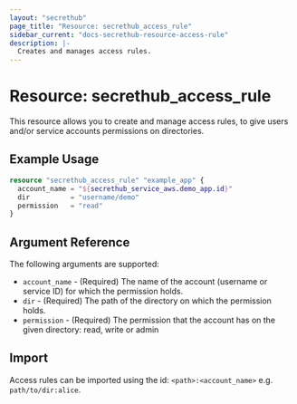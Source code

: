 ```yaml
---
layout: "secrethub"
page_title: "Resource: secrethub_access_rule"
sidebar_current: "docs-secrethub-resource-access-rule"
description: |-
  Creates and manages access rules.
---
```


# Resource: secrethub_access_rule

This resource allows you to create and manage access rules, to give users and/or service accounts permissions on directories.

## Example Usage

```terraform
resource "secrethub_access_rule" "example_app" {
  account_name = "${secrethub_service_aws.demo_app.id}"
  dir          = "username/demo"
  permission   = "read"
}
```

## Argument Reference

The following arguments are supported:

* `account_name` - (Required) The name of the account (username or service ID) for which the permission holds.
* `dir` - (Required) The path of the directory on which the permission holds.
* `permission` - (Required) The permission that the account has on the given directory: read, write or admin

## Import

Access rules can be imported using the id: `<path>:<account_name>` e.g. `path/to/dir:alice`.
